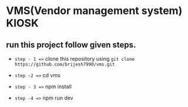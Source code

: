 # VMS(Vendor management system) KIOSK 

## run this project follow given steps.

- `step - 1 =>`   clone this repository using `git clone https://github.com/brijesh7990/vms.git`

- `step -2 =>` cd vms

- `step - 3 =>` npm install

- `step -4 =>` npm run dev